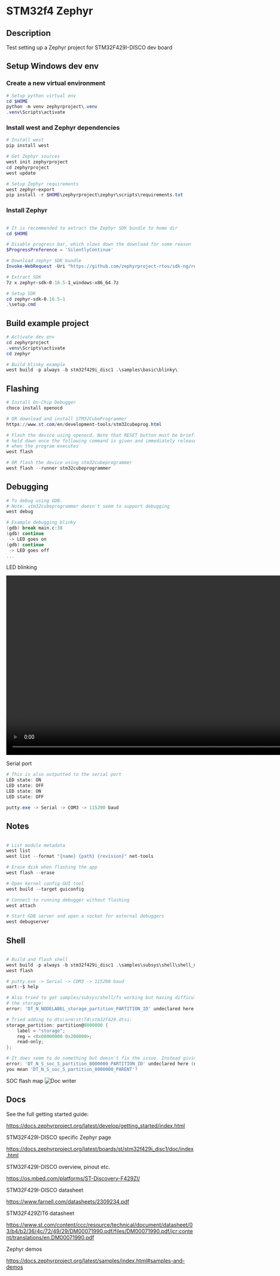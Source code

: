# STM32f4 Zephyr

## Description
Test setting up a Zephyr project for STM32F429I-DISCO dev board

## Setup Windows dev env

### Create a new virtual environment
```powershell
# Setup python virtual env
cd $HOME
python -m venv zephyrproject\.venv
.venv\Scripts\activate
```

### Install west and Zephyr dependencies
```powershell
# Install west
pip install west

# Get Zephyr sources
west init zephyrproject
cd zephyrproject
west update

# Setup Zephyr requirements
west zephyr-export
pip install -r $HOME\zephyrproject\zephyr\scripts\requirements.txt
```


### Install Zephyr
```powershell

# It is recommended to extract the Zephyr SDK bundle to home dir
cd $HOME

# Disable progress bar, which slows down the download for some reason
$ProgressPreference = 'SilentlyContinue'

# Download zephyr SDK bundle
Invoke-WebRequest -Uri "https://github.com/zephyrproject-rtos/sdk-ng/releases/download/v0.16.5-1/zephyr-sdk-0.16.5-1_windows-x86_64.7z" -OutFile "zephyr-sdk-0.16.5-1_windows-x86_64.7z"

# Extract SDK
7z x zephyr-sdk-0.16.5-1_windows-x86_64.7z

# Setup SDK
cd zephyr-sdk-0.16.5-1
.\setup.cmd

```

## Build example project
```powershell
# Activate dev env
cd zephyrproject
.venv\Scripts\activate
cd zephyr

# Build blinky example
west build -p always -b stm32f429i_disc1 .\samples\basic\blinky\
```

## Flashing
```powershell
# Install On-Chip Debugger
choco install openocd

# OR download and install STM32CubeProgrammer
https://www.st.com/en/development-tools/stm32cubeprog.html

# Flash the device using openocd. Note that RESET button must be briefly
# held down once the following command is given and immediately released,
# when the program executes
west flash

# OR flash the device using stm32cubeprogrammer
west flash --runner stm32cubeprogrammer
```

## Debugging
```powershell
# To debug using GDB. 
# Note: stm32cubeprogrammer doesn't seem to support debugging
west debug

# Example debugging blinky
(gdb) break main.c:38
(gdb) continue
 -> LED goes on
(gdb) continue
 -> LED goes off
...

```

LED blinking
<dl>
  <video width="1024" height="480" controls>
    <source src="https://i.imgur.com/4sMoz2o.mp4" type="video/mp4">
  </video>
</dl>

Serial port
```powershell
# This is also outputted to the serial port
LED state: ON
LED state: OFF
LED state: ON
LED state: OFF

putty.exe -> Serial -> COM3 -> 115200 baud
```

## Notes
```powershell

# List module metadata
west list
west list --format "{name} {path} {revision}" net-tools

# Erase disk when flashing the app
west flash --erase

# Open kernel config GUI tool
west build --target guiconfig

# Connect to running debugger without flashing
west attach

# Start GDB server and open a socket for external debuggers
west debugserver

```

## Shell
```powershell

# Build and flash shell
west build -p always -b stm32f429i_disc1 .\samples\subsys\shell\shell_module\
west flash

# putty.exe -> Serial -> COM3 -> 115200 baud
uart:~$ help

# Also tried to get samples/subsys/shell/fs working but having difficulties with
# the storage:
error: 'DT_N_NODELABEL_storage_partition_PARTITION_ID' undeclared here

# Tried adding to dts\arm\st\f4\stm32f429.dtsi:
storage_partition: partition@8000000 {
    label = "storage";
    reg = <0x08000000 0x200000>;
    read-only;
};

# It does seem to do something but doesn't fix the issue. Instead giving a new error:
error: 'DT_N_S_soc_S_partition_8000000_PARTITION_ID' undeclared here (not in a function); did
you mean 'DT_N_S_soc_S_partition_8000000_PARENT'?
```

SOC flash map
![Doc writer](https://i.imgur.com/13heLf8.png)

## Docs
See the full getting started guide:

<https://docs.zephyrproject.org/latest/develop/getting_started/index.html>

STM32F429I-DISCO specific Zephyr page

<https://docs.zephyrproject.org/latest/boards/st/stm32f429i_disc1/doc/index.html>

STM32F429I-DISCO overview, pinout etc.

<https://os.mbed.com/platforms/ST-Discovery-F429ZI/>

STM32F429I-DISCO datasheet

<https://www.farnell.com/datasheets/2309234.pdf>

STM32F429ZIT6 datasheet

<https://www.st.com/content/ccc/resource/technical/document/datasheet/03/b4/b2/36/4c/72/49/29/DM00071990.pdf/files/DM00071990.pdf/jcr:content/translations/en.DM00071990.pdf>

Zephyr demos

<https://docs.zephyrproject.org/latest/samples/index.html#samples-and-demos>

